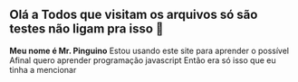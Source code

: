 ## Olá a Todos que visitam os arquivos só são testes não ligam pra isso 👋

**Meu nome é Mr. Pinguino** 
Estou usando este site para aprender o possível
Afinal quero aprender programação javascript
Então era só isso que eu tinha a mencionar
